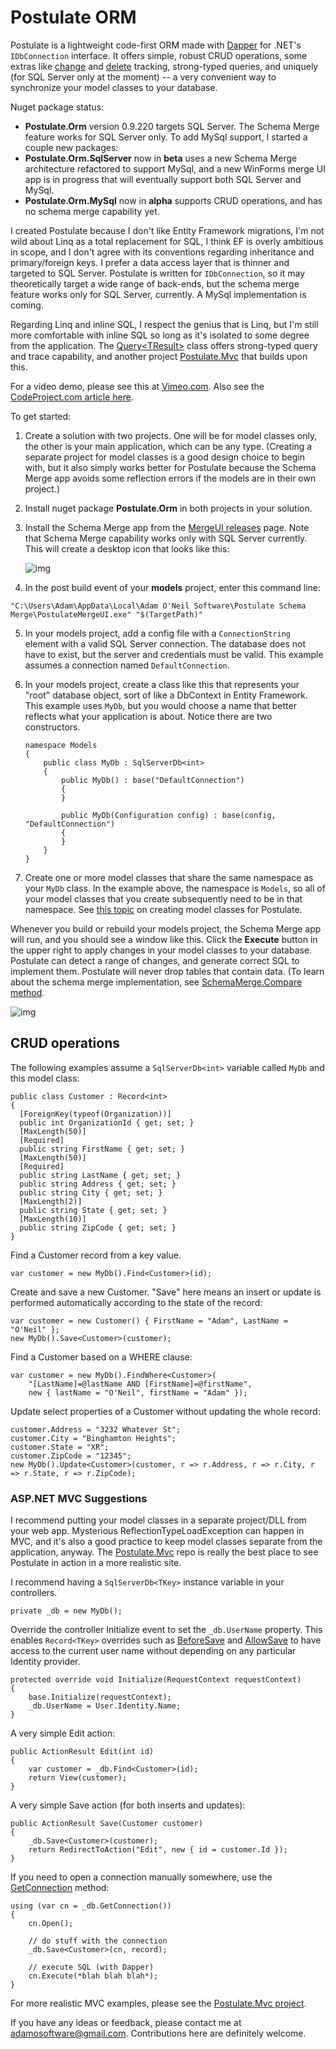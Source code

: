 # Postulate ORM

Postulate is a lightweight code-first ORM made with [Dapper](https://github.com/StackExchange/Dapper) for .NET's `IDbConnection` interface. It offers simple, robust CRUD operations, some extras like [change](https://github.com/adamosoftware/Postulate.Orm/wiki/Change-Tracking) and [delete](https://github.com/adamosoftware/Postulate.Orm/wiki/Delete-Tracking) tracking, strong-typed queries, and uniquely (for SQL Server only at the moment) -- a very convenient way to synchronize your model classes to your database.

Nuget package status:
- **Postulate.Orm** version 0.9.220 targets SQL Server. The Schema Merge feature works for SQL Server only. To add MySql support, I started a couple new packages:
- **Postulate.Orm.SqlServer** now in **beta** uses a new Schema Merge architecture refactored to support MySql, and a new WinForms merge UI app is in progress that will eventually support both SQL Server and MySql.
- **Postulate.Orm.MySql** now in **alpha** supports CRUD operations, and has no schema merge capability yet.

I created Postulate because I don't like Entity Framework migrations, I'm not wild about Linq as a total replacement for SQL, I think EF is overly ambitious in scope, and I don't agree with its conventions regarding inheritance and primary/foreign keys. I prefer a data access layer that is thinner and targeted to SQL Server. Postulate is written for `IDbConnection`, so it may theoretically target a wide range of back-ends, but the schema merge feature works only for SQL Server, currently. A MySql implementation is coming.

Regarding Linq and inline SQL, I respect the genius that is Linq, but I'm still more comfortable with inline SQL so long as it's isolated to some degree from the application. The [Query&lt;TResult&gt;](https://github.com/adamosoftware/Postulate.Orm/blob/master/PostulateV1/Abstract/Query.cs) class offers strong-typed query and trace capability, and another project [Postulate.Mvc](https://github.com/adamosoftware/Postulate.Mvc) that builds upon this.

For a video demo, please see this at [Vimeo.com](https://vimeo.com/219400011). Also see the [CodeProject.com article here](https://www.codeproject.com/Articles/1191399/Intro-to-Postulate-ORM).

To get started:

1. Create a solution with two projects. One will be for model classes only, the other is your main application, which can be any type. (Creating a separate project for model classes  is a good design choice to begin with, but it also simply works better for Postulate because the Schema Merge app avoids some reflection errors if the models are in their own project.)

2. Install nuget package **Postulate.Orm** in both projects in your solution.

3. Install the Schema Merge app from the [MergeUI releases](https://github.com/adamosoftware/Postulate.MergeUI/releases) page. Note that Schema Merge capability works only with SQL Server currently. This will create a desktop icon that looks like this:

    ![img](https://adamosoftware.blob.core.windows.net/images/schema_merge_icon.png)

4. In the post build event of your **models** project, enter this command line:

`"C:\Users\Adam\AppData\Local\Adam O'Neil Software\Postulate Schema Merge\PostulateMergeUI.exe" "$(TargetPath)"`

5. In your models project, add a config file with a `ConnectionString` element with a valid SQL Server connection. The database does not have to exist, but the server and credentials must be valid. This example assumes a connection named `DefaultConnection`.

6. In your models project, create a class like this that represents your "root" database object, sort of like a DbContext in Entity Framework. This example uses `MyDb`, but you would choose a name that better reflects what your application is about. Notice there are two constructors.

    ```
    namespace Models
    {
        public class MyDb : SqlServerDb<int>
        {
            public MyDb() : base("DefaultConnection")
            {
            }

            public MyDb(Configuration config) : base(config, "DefaultConnection")
            {
            }
        }
    }
    ```
7. Create one or more model classes that share the same namespace as your `MyDb` class. In the example above, the namespace is `Models`, so all of your model classes that you create subsequently need to be in that namespace. See [this topic](https://github.com/adamosoftware/Postulate.Orm/wiki/Designing-Model-Classes) on creating model classes for Postulate.

Whenever you build or rebuild your models project, the Schema Merge app will run, and you should see a window like this. Click the **Execute** button in the upper right to apply changes in your model classes to your database. Postulate can detect a range of changes, and generate correct SQL to implement them. Postulate will never drop tables that contain data. (To learn about the schema merge implementation, see [SchemaMerge.Compare method](https://github.com/adamosoftware/Postulate.Orm/blob/master/PostulateV1/Merge/SchemaMerge.cs#L83).

![img](https://adamosoftware.blob.core.windows.net:443/images/schema_merge_app.png)

## CRUD operations

The following examples assume a `SqlServerDb<int>` variable called `MyDb` and this model class:

    public class Customer : Record<int>
    {
      [ForeignKey(typeof(Organization))]
      public int OrganizationId { get; set; }
      [MaxLength(50)]
      [Required]
      public string FirstName { get; set; }
      [MaxLength(50)]
      [Required]
      public string LastName { get; set; }
      public string Address { get; set; }
      public string City { get; set; }
      [MaxLength(2)]
      public string State { get; set; }
      [MaxLength(10)]
      public string ZipCode { get; set; }
    }

Find a Customer record from a key value.

    var customer = new MyDb().Find<Customer>(id);
    
Create and save a new Customer. "Save" here means an insert or update is performed automatically according to the state of the record:

    var customer = new Customer() { FirstName = "Adam", LastName = "O'Neil" };
    new MyDb().Save<Customer>(customer);

Find a Customer based on a WHERE clause:

    var customer = new MyDb().FindWhere<Customer>(
        "[LastName]=@lastName AND [FirstName]=@firstName", 
        new { lastName = "O'Neil", firstName = "Adam" });
      
Update select properties of a Customer without updating the whole record:

    customer.Address = "3232 Whatever St";
    customer.City = "Binghamton Heights";
    customer.State = "XR";
    customer.ZipCode = "12345";
    new MyDb().Update<Customer>(customer, r => r.Address, r => r.City, r => r.State, r => r.ZipCode);

### ASP.NET MVC Suggestions

I recommend putting your model classes in a separate project/DLL from your web app. Mysterious ReflectionTypeLoadException can happen in MVC, and it's also a good practice to keep model classes separate from the application, anyway. The [Postulate.Mvc](https://github.com/adamosoftware/Postulate.Mvc) repo is really the best place to see Postulate in action in a more realistic site.

I recommend having a `SqlServerDb<TKey>` instance variable in your controllers.

    private _db = new MyDb();
    
Override the controller Initialize event to set the `_db.UserName` property. This enables `Record<TKey>` overrides such as [BeforeSave](https://github.com/adamosoftware/Postulate.Orm/blob/master/PostulateV1/Abstract/Record.cs#L143) and [AllowSave](https://github.com/adamosoftware/Postulate.Orm/blob/master/PostulateV1/Abstract/Record.cs#L134) to have access to the current user name without depending on any particular Identity provider.

    protected override void Initialize(RequestContext requestContext)
    {            
        base.Initialize(requestContext);
        _db.UserName = User.Identity.Name;
    }

A very simple Edit action:

    public ActionResult Edit(int id)
    {
        var customer = _db.Find<Customer>(id);
        return View(customer);
    }

A very simple Save action (for both inserts and updates):

    public ActionResult Save(Customer customer)
    {
        _db.Save<Customer>(customer);
        return RedirectToAction("Edit", new { id = customer.Id });
    }
    
If you need to open a connection manually somewhere, use the [GetConnection](https://github.com/adamosoftware/Postulate.Orm/blob/master/PostulateV1/SqlServerDb.cs#L41) method:

    using (var cn = _db.GetConnection())
    {
        cn.Open();
        
        // do stuff with the connection
        _db.Save<Customer>(cn, record);
        
        // execute SQL (with Dapper)
        cn.Execute(*blah blah blah*);
    }
 
For more realistic MVC examples, please see the [Postulate.Mvc project](https://github.com/adamosoftware/Postulate.Mvc).

If you have any ideas or feedback, please contact me at adamosoftware@gmail.com. Contributions here are definitely welcome.
